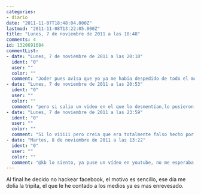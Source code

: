 ```yaml
---
categories:
- diario
date: "2011-11-07T18:48:04.000Z"
lastmod: "2011-11-08T13:22:05.000Z"
title: "Lunes, 7 de noviembre de 2011 a las 18:48"
comments: 4
id: 1320691684
commentList:
- date: "Lunes, 7 de noviembre de 2011 a las 20:10"
  ident: "0"
  user: ""
  color: ""
  comment: "Joder pues avisa que yo ya me habia despedido de todo el mundo í²___o xDDD  \nOMG... todo fue una farsa T____T"
- date: "Lunes, 7 de noviembre de 2011 a las 20:53"
  ident: "0"
  user: ""
  color: ""
  comment: "pero si salio un video en el que lo desmentían,lo pusieron hace bastante ya.nada mas k teneis k buscar en youtube \'\'operacion facebook cancelada\'\',y por ahi lo vereis xd"
- date: "Lunes, 7 de noviembre de 2011 a las 23:59"
  ident: "0"
  user: ""
  color: ""
  comment: "Si lo viiiii pero creia que era totalmente falso hecho por frikis cabrones!!!! &gt;____&lt; \'\'\'"
- date: "Martes, 8 de noviembre de 2011 a las 13:22"
  ident: "0"
  user: ""
  color: ""
  comment: "@kb lo siento, ya puse un vídeo en youtube, no me esperaba tener dolor de tripita justo ese día."
---
```


Al final he decido no hackear facebook, el motivo es sencillo, ese día me dolía la tripita, el que le he contado a los medios ya es mas enrevesado.
